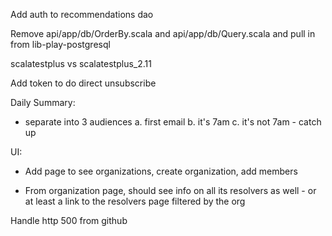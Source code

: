 Add auth to recommendations dao

Remove api/app/db/OrderBy.scala and api/app/db/Query.scala and pull in from lib-play-postgresql

scalatestplus vs scalatestplus_2.11

Add token to do direct unsubscribe

Daily Summary:

  - separate into 3 audiences
    a. first email
    b. it's 7am
    c. it's not 7am - catch up

UI:
  - Add page to see organizations, create organization, add members

  - From organization page, should see info on all its resolvers as
    well - or at least a link to the resolvers page filtered by the
    org

Handle http 500 from github
